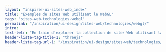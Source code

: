 ```yaml
---
layout: "inspirer-ui-sites-web_index"
title: "Exemples de sites Web utilisant le WebGL"
tags: "sites-web-technologies-webgl"
permalink: "/inspiration/ui-design/sites-web/technologies/webgl/"
intro:
text-twtr: "En train d'explorer la collection de sites Web utilisant la technologie WebGL du @MagDuWebdesign"
header-liste-tag-title-1: "threejs"
header-liste-tag-url-1: "/inspiration/ui-design/sites-web/technologies/threejs/" 
---
```

